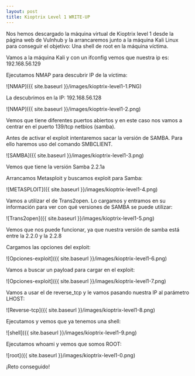 ```yaml
---
layout: post
title: Kioptrix Level 1 WRITE-UP
---
```


Nos hemos descargado la máquina virtual de Kioptrix level 1 desde la página web de Vulnhub y la arrancaremos junto a la máquina Kali Linux para conseguir el objetivo: Una shell de root en la máquina víctima. 

Vamos a la máquina Kali y con un ifconfig vemos que nuestra ip es: 192.168.56.129

Ejecutamos NMAP para descubrir IP de la víctima:

![NMAP]({{ site.baseurl }}/images/kioptrix-level1-1.PNG)

La descubrimos en la IP: 192.168.56.128

![NMAP]({{ site.baseurl }}/images/kioptrix-level1-2.png)

Vemos que tiene diferentes puertos abiertos y en este caso nos vamos a centrar en el puerto 139/tcp netbios (samba).

Antes de activar el exploit intentaremos sacar la versión de SAMBA. Para ello haremos uso del comando SMBCLIENT.

![SAMBA]({{ site.baseurl }}/images/kioptrix-level1-3.png)

Vemos que tiene la versión Samba 2.2.1a

Arrancamos Metasploit y buscamos exploit para Samba:

![METASPLOIT]({{ site.baseurl }}/images/kioptrix-level1-4.png)

Vamos a utilizar el de Trans2open. Lo cargamos y entramos en su información para ver con qué versiones de SAMBA se puede utilizar:

![Trans2open]({{ site.baseurl }}/images/kioptrix-level1-5.png)

Vemos que nos puede funcionar, ya que nuestra versión de samba está entre la 2.2.0 y la 2.2.8

Cargamos las opciones del exploit:

![Opciones-exploit]({{ site.baseurl }}/images/kioptrix-level1-6.png)

Vamos a buscar un payload para cargar en el exploit:

![Opciones-exploit]({{ site.baseurl }}/images/kioptrix-level1-7.png)

Vamos a usar el de reverse_tcp y le vamos pasando nuestra IP al parámetro LHOST:

![Reverse-tcp]({{ site.baseurl }}/images/kioptrix-level1-8.png)

Ejecutamos y vemos que ya tenemos una shell:

![shell]({{ site.baseurl }}/images/kioptrix-level1-9.png)

Ejecutamos whoami y vemos que somos ROOT:

![root]({{ site.baseurl }}/images/kioptrix-level1-0.png)


¡Reto conseguido!

